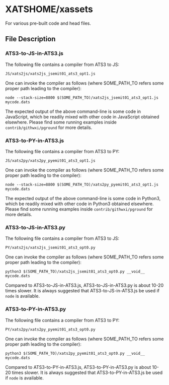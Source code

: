 # XATSHOME/xassets
For various pre-built code and head files.

## File Description

### ATS3-to-JS-in-ATS3.js ###

The following file
contains a compiler from ATS3 to JS:

```
JS/xats2js/xats2js_jsemit01_ats3_opt1.js
```

One can invoke the compiler as follows (where
SOME_PATH_TO refers some proper path leading to the compiler):

```
node --stack-size=8800 $(SOME_PATH_TO)/xats2js_jsemit01_ats3_opt1.js mycode.dats
```

The expected output of the above command-line is some code in JavaScript,
which be readily mixed with other code in JavaScript obtained elsewhere.
Please find some running examples inside `contrib/githwxi/pground` for
more details.

### ATS3-to-PY-in-ATS3.js ###

The following file
contains a compiler from ATS3 to PY:

```
JS/xats2py/xats2py_pyemit01_ats3_opt1.js
```

One can invoke the compiler as follows (where
SOME_PATH_TO refers some proper path leading to the compiler):

```
node --stack-size=8800 $(SOME_PATH_TO)/xats2py_pyemit01_ats3_opt1.js mycode.dats
```

The expected output of the above command-line is some code in Python3,
which be readily mixed with other code in Python3 obtained elsewhere. Please
find some running examples inside `contrib/githwxi/pground` for more details.

### ATS3-to-JS-in-ATS3.py ###

The following file
contains a compiler from ATS3 to JS:

```
PY/xats2js/xats2js_jsemit01_ats3_opt0.py
```

One can invoke the compiler as follows (where
SOME_PATH_TO refers some proper path leading to the compiler):

```
python3 $(SOME_PATH_TO)/xats2js_jsemit01_ats3_opt0.py __void__ mycode.dats
```

Compared to ATS3-to-JS-in-ATS3.js, ATS3-to-JS-in-ATS3.py is about 10-20 times
slower. It is always suggested that ATS3-to-JS-in-ATS3.js be used if `node`
is available.

### ATS3-to-PY-in-ATS3.py ###

The following file
contains a compiler from ATS3 to PY:

```
PY/xats2py/xats2py_pyemit01_ats3_opt0.py
```

One can invoke the compiler as follows (where
SOME_PATH_TO refers some proper path leading to the compiler):

```
python3 $(SOME_PATH_TO)/xats2py_pyemit01_ats3_opt0.py __void__ mycode.dats
```

Compared to ATS3-to-PY-in-ATS3.js, ATS3-to-PY-in-ATS3.py is about 10-20 times
slower. It is always suggested that ATS3-to-PY-in-ATS3.js be used if `node`
is available.
